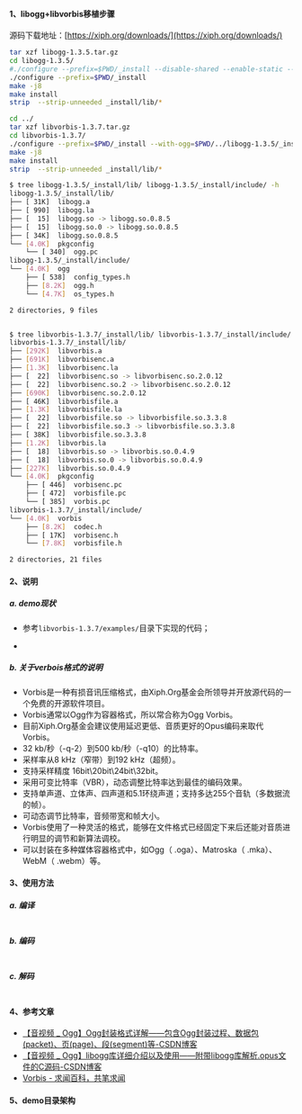 #### 1、libogg+libvorbis移植步骤

源码下载地址：[https://xiph.org/downloads/](https://xiph.org/downloads/) 

```bash
tar xzf libogg-1.3.5.tar.gz
cd libogg-1.3.5/
#./configure --prefix=$PWD/_install --disable-shared --enable-static --with-pic
./configure --prefix=$PWD/_install
make -j8
make install
strip  --strip-unneeded _install/lib/*

cd ../
tar xzf libvorbis-1.3.7.tar.gz 
cd libvorbis-1.3.7/
./configure --prefix=$PWD/_install --with-ogg=$PWD/../libogg-1.3.5/_install/
make -j8
make install
strip  --strip-unneeded _install/lib/*
```

```bash
$ tree libogg-1.3.5/_install/lib/ libogg-1.3.5/_install/include/ -h
libogg-1.3.5/_install/lib/
├── [ 31K]  libogg.a
├── [ 990]  libogg.la
├── [  15]  libogg.so -> libogg.so.0.8.5
├── [  15]  libogg.so.0 -> libogg.so.0.8.5
├── [ 34K]  libogg.so.0.8.5
└── [4.0K]  pkgconfig
    └── [ 340]  ogg.pc
libogg-1.3.5/_install/include/
└── [4.0K]  ogg
    ├── [ 538]  config_types.h
    ├── [8.2K]  ogg.h
    └── [4.7K]  os_types.h

2 directories, 9 files


$ tree libvorbis-1.3.7/_install/lib/ libvorbis-1.3.7/_install/include/ -h
libvorbis-1.3.7/_install/lib/
├── [292K]  libvorbis.a
├── [691K]  libvorbisenc.a
├── [1.3K]  libvorbisenc.la
├── [  22]  libvorbisenc.so -> libvorbisenc.so.2.0.12
├── [  22]  libvorbisenc.so.2 -> libvorbisenc.so.2.0.12
├── [690K]  libvorbisenc.so.2.0.12
├── [ 46K]  libvorbisfile.a
├── [1.3K]  libvorbisfile.la
├── [  22]  libvorbisfile.so -> libvorbisfile.so.3.3.8
├── [  22]  libvorbisfile.so.3 -> libvorbisfile.so.3.3.8
├── [ 38K]  libvorbisfile.so.3.3.8
├── [1.2K]  libvorbis.la
├── [  18]  libvorbis.so -> libvorbis.so.0.4.9
├── [  18]  libvorbis.so.0 -> libvorbis.so.0.4.9
├── [227K]  libvorbis.so.0.4.9
└── [4.0K]  pkgconfig
    ├── [ 446]  vorbisenc.pc
    ├── [ 472]  vorbisfile.pc
    └── [ 385]  vorbis.pc
libvorbis-1.3.7/_install/include/
└── [4.0K]  vorbis
    ├── [8.2K]  codec.h
    ├── [ 17K]  vorbisenc.h
    └── [7.8K]  vorbisfile.h

2 directories, 21 files
```

#### 2、说明

##### a. demo现状

- 参考`libvorbis-1.3.7/examples/`目录下实现的代码；

- 


##### b. 关于verbois格式的说明

- Vorbis是一种有损音讯压缩格式，由Xiph.Org基金会所领导并开放源代码的一个免费的开源软件项目。
- Vorbis通常以Ogg作为容器格式，所以常合称为Ogg Vorbis。
- 目前Xiph.Org基金会建议使用延迟更低、音质更好的Opus编码来取代Vorbis。
- 32 kb/秒（-q-2）到500 kb/秒（-q10）的比特率。
- 采样率从8 kHz（窄带）到192 kHz（超频）。
- 支持采样精度 16bit\20bit\24bit\32bit。
- 采用可变比特率（VBR），动态调整比特率达到最佳的编码效果。
- 支持单声道、立体声、四声道和5.1环绕声道；支持多达255个音轨（多数据流的帧）。
- 可动态调节比特率，音频带宽和帧大小。
- Vorbis使用了一种灵活的格式，能够在文件格式已经固定下来后还能对音质进行明显的调节和新算法调校。
- 可以封装在多种媒体容器格式中，如Ogg（ .oga）、Matroska（ .mka）、WebM（ .webm）等。


#### 3、使用方法

##### a. 编译

```bash

```

##### b. 编码

```bash

```

##### c. 解码

```bash

```

#### 4、参考文章

- [【音视频 _ Ogg】Ogg封装格式详解——包含Ogg封装过程、数据包(packet)、页(page)、段(segment)等-CSDN博客](https://blog.csdn.net/wkd_007/article/details/134150061) 
- [【音视频 _ Ogg】libogg库详细介绍以及使用——附带libogg库解析.opus文件的C源码-CSDN博客](https://blog.csdn.net/wkd_007/article/details/134199191) 
- [Vorbis - 求闻百科，共笔求闻](https://www.qiuwenbaike.cn/wiki/Vorbis) 

#### 5、demo目录架构

```bash

```
